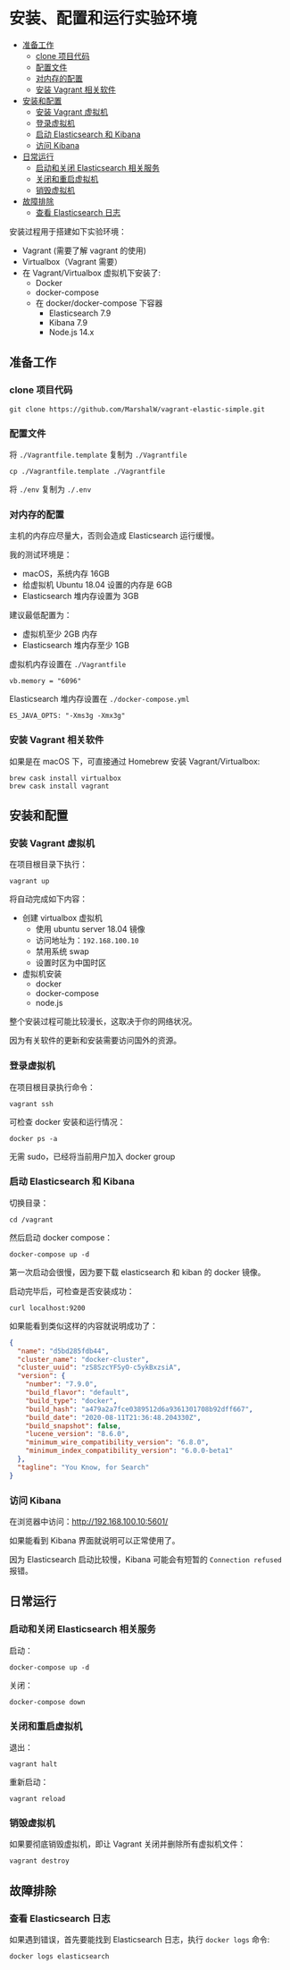 # 安装、配置和运行实验环境

<!-- @import "[TOC]" {cmd="toc" depthFrom=2 depthTo=6 orderedList=false} -->

<!-- code_chunk_output -->

- [准备工作](#准备工作)
  - [clone 项目代码](#clone-项目代码)
  - [配置文件](#配置文件)
  - [对内存的配置](#对内存的配置)
  - [安装 Vagrant 相关软件](#安装-vagrant-相关软件)
- [安装和配置](#安装和配置)
  - [安装 Vagrant 虚拟机](#安装-vagrant-虚拟机)
  - [登录虚拟机](#登录虚拟机)
  - [启动 Elasticsearch 和 Kibana](#启动-elasticsearch-和-kibana)
  - [访问 Kibana](#访问-kibana)
- [日常运行](#日常运行)
  - [启动和关闭 Elasticsearch 相关服务](#启动和关闭-elasticsearch-相关服务)
  - [关闭和重启虚拟机](#关闭和重启虚拟机)
  - [销毁虚拟机](#销毁虚拟机)
- [故障排除](#故障排除)
  - [查看 Elasticsearch 日志](#查看-elasticsearch-日志)

<!-- /code_chunk_output -->

安装过程用于搭建如下实验环境：

- Vagrant (需要了解 vagrant 的使用)
- Virtualbox（Vagrant 需要）
- 在 Vagrant/Virtualbox 虚拟机下安装了:
  - Docker
  - docker-compose
  - 在 docker/docker-compose 下容器
    - Elasticsearch 7.9
    - Kibana 7.9
    - Node.js 14.x

## 准备工作

### clone 项目代码

```properties
git clone https://github.com/MarshalW/vagrant-elastic-simple.git
```

### 配置文件

将 `./Vagrantfile.template` 复制为 `./Vagrantfile`

```properties
cp ./Vagrantfile.template ./Vagrantfile
```

将 `./env` 复制为 `./.env`

### 对内存的配置

主机的内存应尽量大，否则会造成 Elasticsearch 运行缓慢。

我的测试环境是：

- macOS，系统内存 16GB
- 给虚拟机 Ubuntu 18.04 设置的内存是 6GB
- Elasticsearch 堆内存设置为 3GB

建议最低配置为：

- 虚拟机至少 2GB 内存
- Elasticsearch 堆内存至少 1GB

虚拟机内存设置在 `./Vagrantfile`

```
vb.memory = "6096"
```

Elasticsearch 堆内存设置在 `./docker-compose.yml`

```
ES_JAVA_OPTS: "-Xms3g -Xmx3g"
```

### 安装 Vagrant 相关软件

如果是在 macOS 下，可直接通过 Homebrew 安装 Vagrant/Virtualbox:

```properties
brew cask install virtualbox
brew cask install vagrant
```

## 安装和配置

### 安装 Vagrant 虚拟机

在项目根目录下执行：

```properties
vagrant up
```

将自动完成如下内容：

- 创建 virtualbox 虚拟机
  - 使用 ubuntu server 18.04 镜像
  - 访问地址为：`192.168.100.10`
  - 禁用系统 swap
  - 设置时区为中国时区
- 虚拟机安装
  - docker
  - docker-compose
  - node.js

整个安装过程可能比较漫长，这取决于你的网络状况。

因为有关软件的更新和安装需要访问国外的资源。

### 登录虚拟机

在项目根目录执行命令：

```properties
vagrant ssh
```

可检查 docker 安装和运行情况：

```properties
docker ps -a
```

无需 sudo，已经将当前用户加入 docker group

### 启动 Elasticsearch 和 Kibana

切换目录：

```properties
cd /vagrant
```

然后启动 docker compose：

```properties
docker-compose up -d
```

第一次启动会很慢，因为要下载 elasticsearch 和 kiban 的 docker 镜像。

启动完毕后，可检查是否安装成功：

```properties
curl localhost:9200
```

如果能看到类似这样的内容就说明成功了：

```json
{
  "name": "d5bd285fdb44",
  "cluster_name": "docker-cluster",
  "cluster_uuid": "zS8SzcYFSyO-c5ykBxzsiA",
  "version": {
    "number": "7.9.0",
    "build_flavor": "default",
    "build_type": "docker",
    "build_hash": "a479a2a7fce0389512d6a9361301708b92dff667",
    "build_date": "2020-08-11T21:36:48.204330Z",
    "build_snapshot": false,
    "lucene_version": "8.6.0",
    "minimum_wire_compatibility_version": "6.8.0",
    "minimum_index_compatibility_version": "6.0.0-beta1"
  },
  "tagline": "You Know, for Search"
}
```

### 访问 Kibana

在浏览器中访问：http://192.168.100.10:5601/

如果能看到 Kibana 界面就说明可以正常使用了。

因为 Elasticsearch 启动比较慢，Kibana 可能会有短暂的 `Connection refused` 报错。

## 日常运行

### 启动和关闭 Elasticsearch 相关服务

启动：

```properties
docker-compose up -d
```

关闭：

```properties
docker-compose down
```

### 关闭和重启虚拟机

退出：

```properties
vagrant halt
```

重新启动：

```properties
vagrant reload
```

### 销毁虚拟机

如果要彻底销毁虚拟机，即让 Vagrant 关闭并删除所有虚拟机文件：

```properties
vagrant destroy
```

## 故障排除

### 查看 Elasticsearch 日志

如果遇到错误，首先要能找到 Elasticsearch 日志，执行 `docker logs` 命令:

```properties
docker logs elasticsearch
```
